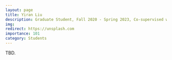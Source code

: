 ```yaml
---
layout: page
title: Yiran Liu
description: Graduate Student, Fall 2020 - Spring 2023, Co-supervised with Prof. Yang Wu and Prof. Xin Feng. <br> Next Stop&#58; Beijing University of Posts and Telecommunications, PhD Student.
img:
redirect: https://unsplash.com
importance: 101
category: Students
---
```


TBD.

